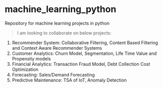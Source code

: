 # machine_learning_python
 Repository for machine learning projects in python
>I am looking to collaborate on below projects:
1) Recommender System: Collaborative Filtering, Content Based Filtering and Context Aware Recommender Systems
2) Customer Analytics: Churn Model, Segmentation, Life Time Value and Propensity models
3) Financial Analytics: Transaction Fraud Model, Debt Collection Cost Optimization
4) Forecasting: Sales/Demand Forecasting
5) Predictive Maintenance: TSA of IoT, Anomaly Detection
